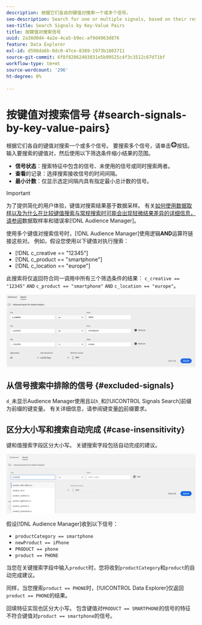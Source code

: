 ```yaml
---
description: 根据它们各自的键值对搜索一个或多个信号。
seo-description: Search for one or multiple signals, based on their respective key-value pairs.
seo-title: Search Signals by Key-Value Pairs
title: 按键值对搜索信号
uuid: 2a38d0d4-4a2e-4ca5-b9ec-af9d4963d876
feature: Data Explorer
exl-id: d598da6b-8dc0-47ce-8389-1973b1803711
source-git-commit: 6f8f82062403831e5b99525c4f3c3512c67d71bf
workflow-type: tm+mt
source-wordcount: '296'
ht-degree: 0%

---
```


# 按键值对搜索信号 {#search-signals-by-key-value-pairs}

根据它们各自的键值对搜索一个或多个信号。
要搜索多个信号，请单击![添加](assets/icon_add.png)按钮。 输入要搜索的键值对，然后使用以下筛选条件缩小结果的范围。

* **信号状态**：搜索特征中包含的信号、未使用的信号或同时搜索两者。
* **查看**&#x200B;的记录：选择搜索接收信号的时间间隔。
* **最小计数**：仅显示选定间隔内具有指定最小总计数的信号。

>[!IMPORTANT]
>
>为了提供简化的用户体验，键值对搜索结果基于数据采样。 有关[如何使用数据取样以及为什么在比较键值搜索与常规搜索时可能会出现轻微结果差异的详细信息，请参阅](/help/using/reporting/report-sampling.md)数据取样率和错误率[!DNL Audience Manager]。

使用多个键值对搜索信号时，[!DNL Audience Manager]使用逻辑&#x200B;**AND**&#x200B;运算符链接这些对。 例如，假设您使用以下键值对执行搜索：

* [!DNL c_creative == "12345"]
* [!DNL c_product == "smartphone"]
* [!DNL c_location == "europe"]

此搜索将仅返回符合同一调用中所有三个筛选条件的结果： `c_creative == "12345"` `AND` `c_product == "smartphone"` `AND` `c_location == "europe"`。

![](assets/signals-search.png)

## 从信号搜索中排除的信号 {#excluded-signals}

`d_`未显示Audience Manager使用且以`h_`和[!UICONTROL Signals Search]前缀为前缀的键变量。 有关详细信息，请参阅键变量[的](../../traits/trait-variable-prefixes.md)前缀要求。

## 区分大小写和搜索自动完成 {#case-insensitivity}

键和值搜索字段区分大小写。 关键搜索字段包括自动完成的建议。

![](assets/signal-search-suggestions.png)

假设[!DNL Audience Manager]收到以下信号：

* `productCategory == smartphone`
* `newProduct == iPhone`
* `PRODUCT == phone`
* `product == PHONE`

当您在关键搜索字段中输入`product`时，您将收到`productCategory`和`product`的自动完成建议。

同样，当您搜索`product == PHONE`时，[!UICONTROL Data Explorer]仅返回`product == PHONE`的结果。

回填特征实现也区分大小写。 包含键值对`PRODUCT == SMARTPHONE`的信号的特征不符合键值对`product == smartphone`的信号。
